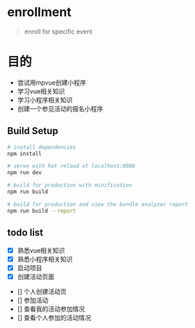 # enrollment

> enroll for specific event

# 目的
- 尝试用mpvue创建小程序
- 学习vue相关知识
- 学习小程序相关知识
- 创建一个参见活动的报名小程序

## Build Setup

``` bash
# install dependencies
npm install

# serve with hot reload at localhost:8080
npm run dev

# build for production with minification
npm run build

# build for production and view the bundle analyzer report
npm run build --report
```

## todo list
- [x] 熟悉vue相关知识
- [x] 熟悉小程序相关知识
- [x] 启动项目
- [x] 创建活动页面
- [] 个人创建活动页
- [] 参加活动
- [] 查看我的活动参加情况
- [] 查看个人参加的活动情况
